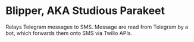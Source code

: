 # Blipper, AKA Studious Parakeet
Relays Telegram messages to SMS. Message are read from Telegram by a bot, which forwards them onto SMS via Twilio APIs.
